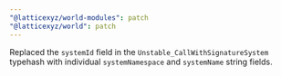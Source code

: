 ```yaml
---
"@latticexyz/world-modules": patch
"@latticexyz/world": patch
---
```


Replaced the `systemId` field in the `Unstable_CallWithSignatureSystem` typehash with individual `systemNamespace` and `systemName` string fields.
